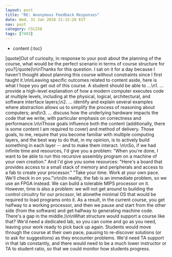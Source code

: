 ```yaml
---
layout: post
title: "RE: Anonymous Feedback Responses"
date: Wed, 31 Jan 2018 21:15:28 EST
nav: post
category: CSC258
tags: [7493]
---
```


* content
{:toc}

[quote]Out of curiosity, in response to your post about the planning of the course, what would be the perfect scenario in terms of course structure for you?[/quote]\n\nThanks for this question. I sat on it for a day because I haven't thought about planning this course without constraints since I first taught it.\n\nLeaving specific outcomes related to content aside, here is what I hope you get out of this course. A student should be able to ...\n1. ... provide a high-level explanation of how a modern computer executes code at multiple levels, including at the physical, logical, architectural, and software interface layers;\n2. ... identify and explain several examples where abstraction allows us to simplify the process of reasoning about computers; and\n3. ... discuss how the underlying hardware impacts the code that we write, with particular emphasis on correctness and performance.\n\nThose goals influence both the content (additionally, there is some content I am required to cover) and method of delivery. Those goals, to me, require that you become familiar with multiple computing layers, and the best way to do that, in my opinion, is to actively build something in each layer -- and to make them interact. \n\nSo, if we had infinite time and resources, I'd give you a problem: "When you're done, I want to be able to run this recursive assembly program on a machine of your own creation." And I'd give you some resources: "Here's a board that provides access to a small stack of memory and peripherals and access to a fab to create your processor." "Take your time. Work at your own pace. We'll check in on you."\n\n(In reality, the fab is an immediate problem, so we use an FPGA instead. We can build a tolerable MIPS processor on it. However, time is also a problem: we will not get around to building the control circuitry for our procssor, let alonethe minimal OS that would be required to load programs onto it. As a result, in the current course, you get halfway to a working processor, and then we pause and start from the other side (from the software) and get halfway to generating machine code. There's a gap in the middle.)\n\nWhat structure would support a course like that? We'd need a dedicated lab, so you can come and go as you need, leaving your work ready to pick back up again. Students would move through the course at their own pace, pausing to re-discover solutions (or to ask for suggestions) as they encounter problems. We'd need TA support in that lab constantly, and there would need to be a much lower instructor or TA to student ratio, so that we could monitor how students progress.
<!-- more -->
<p></p>
